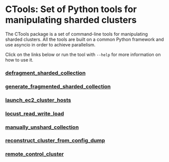 # CTools: Set of Python tools for manipulating sharded clusters
The CTools package is a set of command-line tools for manipulating sharded clusters. All the tools are built on a common Python framework and use asyncio in order to achieve parallelism.

Click on the links below or run the tool with `--help` for more information on how to use it.

### [defragment_sharded_collection](https://github.com/kaloianm/workscripts/blob/master/ctools/defragment_sharded_collection.py#L3)
### [generate_fragmented_sharded_collection](https://github.com/kaloianm/workscripts/blob/master/ctools/generate_fragmented_sharded_collection.py#L3)
### [launch_ec2_cluster_hosts](https://github.com/kaloianm/workscripts/blob/master/ctools/launch_ec2_cluster_hosts.py#L3)
### [locust_read_write_load](https://github.com/kaloianm/workscripts/blob/master/ctools/locust_read_write_load.py#L3)
### [manually_unshard_collection](https://github.com/kaloianm/workscripts/blob/master/ctools/manually_unshard_collection.py#L3)
### [reconstruct_cluster_from_config_dump](https://github.com/kaloianm/workscripts/blob/master/ctools/reconstruct_cluster_from_config_dump.py#L3)
### [remote_control_cluster](https://github.com/kaloianm/workscripts/blob/master/ctools/remote_control_cluster.py#L3)
